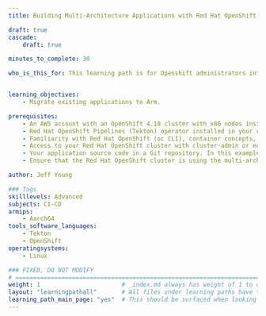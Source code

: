 ```yaml
---
title: Building Multi-Architecture Applications with Red Hat OpenShift Pipelines on Red Hat OpenShift 4.18 on AWS

draft: true
cascade:
    draft: true

minutes_to_complete: 30

who_is_this_for: This learning path is for Openshift administrators interested in migrating their applications to  Arm.


learning_objectives: 
    - Migrate existing applications to Arm.

prerequisites:
    - An AWS account with an OpenShift 4.18 cluster with x86 nodes installed and configured.
    - Red Hat OpenShift Pipelines (Tekton) operator installed in your cluster.
    - Familiarity with Red Hat OpenShift (oc CLI), container concepts, and basic Tekton principles (Task, Pipeline, PipelineRun).
    - Access to your Red Hat OpenShift cluster with cluster-admin or equivalent privileges for node configuration and pipeline setup.
    - Your application source code in a Git repository. In this example we assume that you have [pipelines-tutorial](https://www.google.com/url?q=https://github.com/openshift/pipelines-tutorial&sa=D&source=editors&ust=1749822472437927&usg=AOvVaw2P4wUOL5KUV-ePkRiv3jJx) built and running on x86.
    - Ensure that the Red Hat OpenShift cluster is using the multi-arch release payload.

author: Jeff Young

### Tags
skilllevels: Advanced
subjects: CI-CD
armips:
    - Aarch64
tools_software_languages:
    - Tekton
    - OpenShift
operatingsystems:
    - Linux

### FIXED, DO NOT MODIFY
# ================================================================================
weight: 1                       # _index.md always has weight of 1 to order correctly
layout: "learningpathall"       # All files under learning paths have this same wrapper
learning_path_main_page: "yes"  # This should be surfaced when looking for related content. Only set for _index.md of learning path content.
---
```


